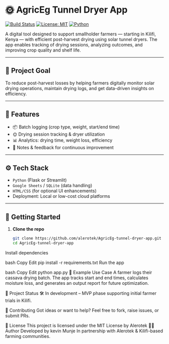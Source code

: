 
# 🌞 AgricEg Tunnel Dryer App

[![Build Status](https://img.shields.io/badge/build-passing-brightgreen)](https://github.com/alerotek/AgricEg-tunnel-dryer-app/actions)
[![License: MIT](https://img.shields.io/badge/license-MIT-blue.svg)](LICENSE)
[![Python](https://img.shields.io/badge/python-3.9%2B-blue)](https://www.python.org/)

A digital tool designed to support smallholder farmers — starting in Kilifi, Kenya — with efficient post-harvest drying using solar tunnel dryers. The app enables tracking of drying sessions, analyzing outcomes, and improving crop quality and shelf life.

---

## 🌿 Project Goal

To reduce post-harvest losses by helping farmers digitally monitor solar drying operations, maintain drying logs, and get data-driven insights on efficiency.

---

## 🧰 Features

- 📦 Batch logging (crop type, weight, start/end time)
- 🌞 Drying session tracking & dryer utilization
- 📊 Analytics: drying time, weight loss, efficiency
- 📝 Notes & feedback for continuous improvement

---

## ⚙️ Tech Stack

- `Python` (Flask or Streamlit)
- `Google Sheets` / `SQLite` (data handling)
- `HTML/CSS` (for optional UI enhancements)
- Deployment: Local or low-cost cloud platforms

---

## 🚀 Getting Started

1. **Clone the repo**
   ```bash
   git clone https://github.com/alerotek/AgricEg-tunnel-dryer-app.git
   cd AgricEg-tunnel-dryer-app
Install dependencies

bash
Copy
Edit
pip install -r requirements.txt
Run the app

bash
Copy
Edit
python app.py
🧪 Example Use Case
A farmer logs their cassava drying batch. The app tracks start and end times, calculates moisture loss, and generates an output report for future optimization.

📌 Project Status
🛠 In development – MVP phase supporting initial farmer trials in Kilifi.

🤝 Contributing
Got ideas or want to help? Feel free to fork, raise issues, or submit PRs.

📄 License
This project is licensed under the MIT License by Alerotek
🙋‍♀️ Author
Developed by kevin Munje 
In partnership with Alerotek & Kilifi-based farming communities.

